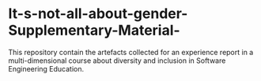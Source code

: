 # It-s-not-all-about-gender-Supplementary-Material-
This repository contain the artefacts collected for an experience report in a multi-dimensional course about diversity and inclusion in Software Engineering Education.

